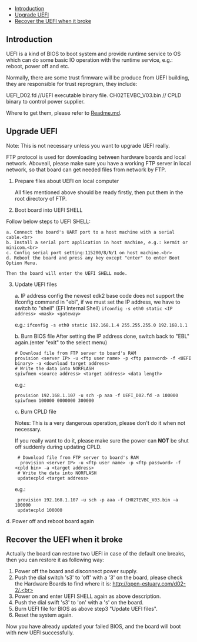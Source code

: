 * [Introduction](#1)
* [Upgrade UEFI](#2)
* [Recover the UEFI when it broke](#3)

<h2 id="1">Introduction</h2>

UEFI is a kind of BIOS to boot system and provide runtime service to OS which can do some basic IO operation with the runtime service, e.g.: reboot, power off and etc.

Normally, there are some trust firmware will be produce from UEFI building, they are responsible for trust reprogram, they include:

 UEFI_D02.fd      //UEFI executable binary file.
 CH02TEVBC_V03.bin   // CPLD binary to control power supplier.

Where to get them, please refer to [Readme.md](https://github.com/tianjiaoling/estuary/blob/mark/doc/Readme.4D02.md).

<h2 id="2">Upgrade UEFI</h2>

Note: This is not necessary unless you want to upgrade UEFI really.

FTP protocol is used for downloading between hardware boards and local network. Aboveall, please make sure you have a working FTP server in local network, so that board can get needed files from network by FTP.

1. Prepare files about UEFI on local computer

    All files mentioned above should be ready firstly, then put them in the root directory of FTP.

2. Boot board into UEFI SHELL

  Follow below steps to UEFI SHELL:
    
    a. Connect the board's UART port to a host machine with a serial cable.<br>
    b. Install a serial port application in host machine, e.g.: kermit or minicom.<br>
    c. Config serial port setting:115200/8/N/1 on host machine.<br>
    d. Reboot the board and press any key except "enter" to enter Boot Option Menu.
    
    Then the board will enter the UEFI SHELL mode.

3. Update UEFI files

    a. IP address config
       the newest edk2 base code does not support the ifconfig command in "ebl", if we must set the IP address, we have to switch to "shell" (EFI Internal Shell)
    `ifconfig -s eth0 static <IP address> <mask> <gateway>`
    
    e.g.: `ifconfig -s eth0 static 192.168.1.4 255.255.255.0 192.168.1.1`
    
    b. Burn BIOS file
       After setting the IP address done, switch back to "EBL" again.(enter "exit" to the select menu)    
      ```shell
    # Download file from FTP server to board's RAM
    provision <server IP> -u <ftp user name> -p <ftp password> -f <UEFI binary> -a <download target address>
    # Write the data into NORFLASH
    spiwfmem <source address> <target address> <data length>
    ```
    e.g.: 
    ```shell
    provision 192.168.1.107 -u sch -p aaa -f UEFI_D02.fd -a 100000
    spiwfmem 100000 0000000 300000
    ```
   c. Burn CPLD file
    
     Notes: This is a very dangerous operation, please don't do it when not necessary.
     	
     If you really want to do it, please make sure the power can **NOT** be shut off suddenly during updating CPLD.
     	
    ```shell
     # Download file from FTP server to board's RAM
      provision <server IP> -u <ftp user name> -p <ftp password> -f <cpld bin> -a <target address>
     # Write the data into NORFLASH
     updatecpld <target address>
    ```
     e.g.: 
     ```
      provision 192.168.1.107 -u sch -p aaa -f CH02TEVBC_V03.bin -a 100000
      updatecpld 100000
    ```
d. Power off and reboot board again

<h2 id="2">Recover the UEFI when it broke</h2>

Actually the board can restore two UEFI in case of the default one breaks, then you can restore it as following way:

   1. Power off the board and disconnect power supply.<br>
   2. Push the dial switch 's3' to 'off' with a '3' on the board, please check the Hardware Boards to find where it is: http://open-estuary.com/d02-2/.<br>
   3. Power on and enter UEFI SHELL again as above description.<br>
   4. Push the dial swift 's3' to 'on' with a 's' on the board.<br>
   5. Burn UEFI file for BIOS as above step3 "Update UEFI files".<br>
   6. Reset the system again.

Now you have already updated your failed BIOS, and the board will boot with new UEFI successfully.
